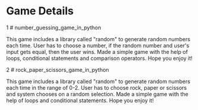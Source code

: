 # Game Details

1 # number_guessing_game_in_python

This game includes a library called "random" to generate random numbers each time.
User has to choose a number, if the random number and user's input gets equal, then the user wins.
Made a simple game with the help of loops, conditional statements and comparison operators. 
Hope you enjoy it!

2 # rock_paper_scissors_game_in_python

This game includes a library called "random" to generate random numbers each time in the range of 0-2.
User has to choose rock, paper or scissors and system chooses on a random selection.
Made a simple game with the help of loops and conditional statements.
Hope you enjoy it!
